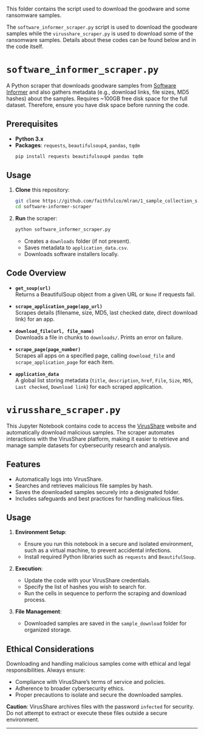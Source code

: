 This folder contains the script used to download the goodware and some ransomware samples. 

The `software_informer_scraper.py` script is used to download the goodware samples while the `virusshare_scraper.py` is used to download some of the ransomware samples. Details about these codes can be found below and in the code itself. 


# `software_informer_scraper.py`

A Python scraper that downloads goodware samples from [Software Informer](https://software.informer.com/software/) and also gathers metadata (e.g., download links, file sizes, MD5 hashes) about the samples. Requires ~100GB free disk space for the full dataset. Therefore, ensure you have disk space before running the code. 

## Prerequisites
- **Python 3.x**
- **Packages**: `requests`, `beautifulsoup4`, `pandas`, `tqdm`  
  ```bash
  pip install requests beautifulsoup4 pandas tqdm
  ```

## Usage
1. **Clone** this repository:
   ```bash
   git clone https://github.com/faithfulco/mlran/1_sample_collection_scripts.git
   cd software-informer-scraper
   ```
2. **Run** the scraper:
   ```bash
   python software_informer_scraper.py
   ```
   - Creates a `downloads` folder (if not present).
   - Saves metadata to `application_data.csv`.
   - Downloads software installers locally.

## Code Overview

- **`get_soup(url)`**  
  Returns a BeautifulSoup object from a given URL or `None` if requests fail.

- **`scrape_application_page(app_url)`**  
  Scrapes details (filename, size, MD5, last checked date, direct download link) for an app.

- **`download_file(url, file_name)`**  
  Downloads a file in chunks to `downloads/`. Prints an error on failure.

- **`scrape_page(page_number)`**  
  Scrapes all apps on a specified page, calling `download_file` and `scrape_application_page` for each item.

- **`application_data`**  
  A global list storing metadata (`title`, `description`, `href`, `File`, `Size`, `MD5`, `Last checked`, `Download link`) for each scraped application.


# `virusshare_scraper.py`

This Jupyter Notebook contains code to access the [VirusShare](https://virusshare.com/) website and automatically download malicious samples. The scraper automates interactions with the VirusShare platform, making it easier to retrieve and manage sample datasets for cybersecurity research and analysis.

## Features
- Automatically logs into VirusShare.
- Searches and retrieves malicious file samples by hash.
- Saves the downloaded samples securely into a designated folder.
- Includes safeguards and best practices for handling malicious files.

## Usage
1. **Environment Setup**:
   - Ensure you run this notebook in a secure and isolated environment, such as a virtual machine, to prevent accidental infections.
   - Install required Python libraries such as `requests` and `BeautifulSoup`.

2. **Execution**:
   - Update the code with your VirusShare credentials.
   - Specify the list of hashes you wish to search for.
   - Run the cells in sequence to perform the scraping and download process.

3. **File Management**:
   - Downloaded samples are saved in the `sample_download` folder for organized storage.

## Ethical Considerations
Downloading and handling malicious samples come with ethical and legal responsibilities. Always ensure:
- Compliance with VirusShare’s terms of service and policies.
- Adherence to broader cybersecurity ethics.
- Proper precautions to isolate and secure the downloaded samples.

**Caution**: VirusShare archives files with the password `infected` for security. Do not attempt to extract or execute these files outside a secure environment.


---


